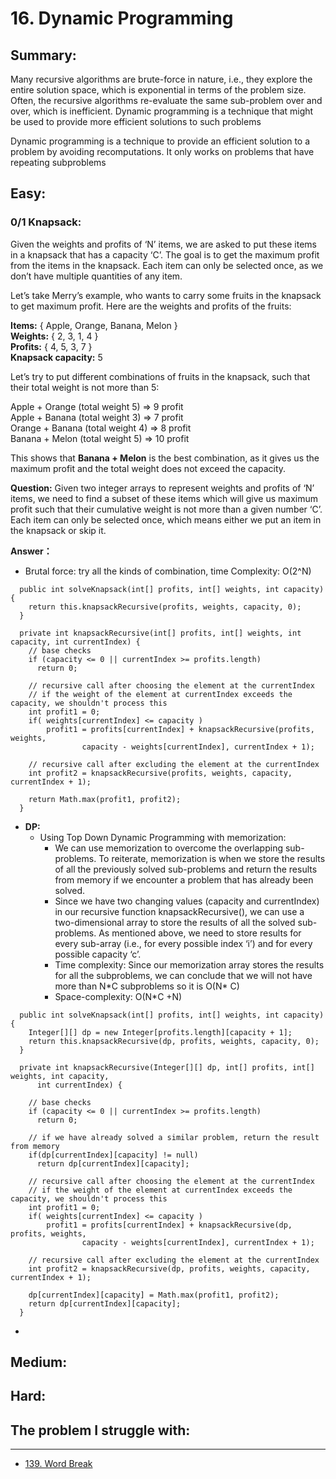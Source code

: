 # 16. Dynamic Programming

## Summary:

Many recursive algorithms are brute-force in nature, i.e., they explore the entire solution space, which is exponential in terms of the problem size. Often, the recursive algorithms re-evaluate the same sub-problem over and over, which is inefficient. Dynamic programming is a technique that might be used to provide more efficient solutions to such problems

Dynamic programming is a technique to provide an efficient solution to a problem by avoiding recomputations. It only works on problems that have repeating subproblems







## Easy:

### 0/1 Knapsack:

Given the weights and profits of ‘N’ items, we are asked to put these items in a knapsack that has a capacity ‘C’. The goal is to get the maximum profit from the items in the knapsack. Each item can only be selected once, as we don’t have multiple quantities of any item.

Let’s take Merry’s example, who wants to carry some fruits in the knapsack to get maximum profit. Here are the weights and profits of the fruits:

**Items:** { Apple, Orange, Banana, Melon }  
**Weights:** { 2, 3, 1, 4 }  
**Profits:** { 4, 5, 3, 7 }  
**Knapsack capacity:** 5

Let’s try to put different combinations of fruits in the knapsack, such that their total weight is not more than 5:

Apple + Orange \(total weight 5\) =&gt; 9 profit  
Apple + Banana \(total weight 3\) =&gt; 7 profit  
Orange + Banana \(total weight 4\) =&gt; 8 profit  
Banana + Melon \(total weight 5\) =&gt; 10 profit

This shows that **Banana + Melon** is the best combination, as it gives us the maximum profit and the total weight does not exceed the capacity.

**Question:** Given two integer arrays to represent weights and profits of ‘N’ items, we need to find a subset of these items which will give us maximum profit such that their cumulative weight is not more than a given number ‘C’. Each item can only be selected once, which means either we put an item in the knapsack or skip it.

**Answer：**

* Brutal force: try all the kinds of combination, time Complexity: O\(2^N\)

```text
  public int solveKnapsack(int[] profits, int[] weights, int capacity) {
    return this.knapsackRecursive(profits, weights, capacity, 0);
  }

  private int knapsackRecursive(int[] profits, int[] weights, int capacity, int currentIndex) {
    // base checks
    if (capacity <= 0 || currentIndex >= profits.length)
      return 0;

    // recursive call after choosing the element at the currentIndex
    // if the weight of the element at currentIndex exceeds the capacity, we shouldn't process this
    int profit1 = 0;
    if( weights[currentIndex] <= capacity )
        profit1 = profits[currentIndex] + knapsackRecursive(profits, weights,
                capacity - weights[currentIndex], currentIndex + 1);

    // recursive call after excluding the element at the currentIndex
    int profit2 = knapsackRecursive(profits, weights, capacity, currentIndex + 1);

    return Math.max(profit1, profit2);
  }
```

* **DP:**
  * Using Top Down Dynamic Programming with memorization: 
    * We can use memorization to overcome the overlapping sub-problems. To reiterate, memorization is when we store the results of all the previously solved sub-problems and return the results from memory if we encounter a problem that has already been solved.
    * Since we have two changing values \(capacity and currentIndex\) in our recursive function knapsackRecursive\(\), we can use a two-dimensional array to store the results of all the solved sub-problems. As mentioned above, we need to store results for every sub-array \(i.e., for every possible index ‘i’\) and for every possible capacity ‘c’.
    * Time complexity:  Since our memorization array stores the results for all the subproblems, we can conclude that we will not have more than N\*C subproblems so it is O\(N\* C\)
    * Space-complexity: O\(N\*C +N\) 

```text
  public int solveKnapsack(int[] profits, int[] weights, int capacity) {
    Integer[][] dp = new Integer[profits.length][capacity + 1];
    return this.knapsackRecursive(dp, profits, weights, capacity, 0);
  }

  private int knapsackRecursive(Integer[][] dp, int[] profits, int[] weights, int capacity,
      int currentIndex) {

    // base checks
    if (capacity <= 0 || currentIndex >= profits.length)
      return 0;

    // if we have already solved a similar problem, return the result from memory
    if(dp[currentIndex][capacity] != null)
      return dp[currentIndex][capacity];

    // recursive call after choosing the element at the currentIndex
    // if the weight of the element at currentIndex exceeds the capacity, we shouldn't process this
    int profit1 = 0;
    if( weights[currentIndex] <= capacity )
        profit1 = profits[currentIndex] + knapsackRecursive(dp, profits, weights,
                capacity - weights[currentIndex], currentIndex + 1);

    // recursive call after excluding the element at the currentIndex
    int profit2 = knapsackRecursive(dp, profits, weights, capacity, currentIndex + 1);

    dp[currentIndex][capacity] = Math.max(profit1, profit2);
    return dp[currentIndex][capacity];
  }
```

* 






## Medium:



## Hard:



## The problem I  struggle with:

* * * 




* [139. Word Break](https://leetcode.com/problems/word-break/)



